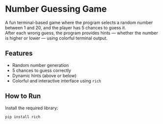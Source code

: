 # Number Guessing Game

A fun terminal-based game where the program selects a random number between 1 and 20, and the player has 5 chances to guess it.  
After each wrong guess, the program provides hints — whether the number is higher or lower — using colorful terminal output.

## Features
- Random number generation  
- 5 chances to guess correctly  
- Dynamic hints (above or below)  
- Colorful and interactive interface using `rich`  

## How to Run
Install the required library:
```bash
pip install rich
